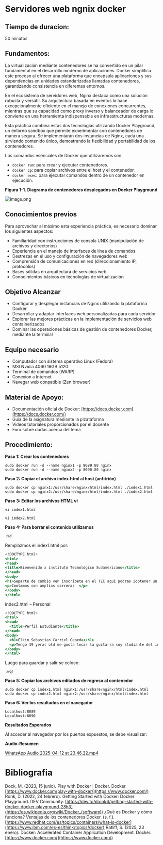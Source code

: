 # Servidores web ngnix docker

## Tiempo de duracion:

50 minutos

## Fundamentos:

La virtualización mediante contenedores se ha convertido en un pilar fundamental en el desarrollo moderno de aplicaciones. Docker simplifica este proceso al ofrecer una plataforma que encapsula aplicaciones y sus dependencias en unidades estandarizadas llamadas contenedores, garantizando consistencia en diferentes entornos.

En el ecosistema de servidores web, Nginx destaca como una solución robusta y versátil. Su arquitectura basada en eventos lo hace excepcionalmente eficiente en el manejo de conexiones concurrentes, mientras que su capacidad como proxy inverso y balanceador de carga lo convierte en una herramienta indispensable en infraestructuras modernas.

Esta práctica combina estas dos tecnologías utilizando Docker Playground, un entorno sandbox que permite experimentar con contenedores de manera segura. Se implementarán dos instancias de Nginx, cada una sirviendo contenido único, demostrando la flexibilidad y portabilidad de los contenedores.

Los comandos esenciales de Docker que utilizaremos son:

- `docker run`: para crear y ejecutar contenedores.
- `docker cp`: para copiar archivos entre el host y el contenedor.
- `docker exec`: para ejecutar comandos dentro de un contenedor en ejecución.

**Figura 1-1. Diagrama de contenedores desplegados en Docker Playground**

![image.png](Servidores%20web%20ngnix%20docker%201d4924d6dc5b80bbae97cfd2a5e296c8/image.png)

## **Conocimientos previos**

Para aprovechar al máximo esta experiencia práctica, es necesario dominar los siguientes aspectos:

- Familiaridad con instrucciones de consola UNIX (manipulación de archivos y directorios)
- Experiencia en el manejo de interfaces de línea de comandos
- Destrezas en el uso y configuración de navegadores web
- Comprensión de comunicaciones en red (direccionamiento IP, protocolos)
- Bases sólidas en arquitectura de servicios web
- Conocimientos básicos en tecnologías de virtualización

## Objetivo Alcanzar

- Configurar y desplegar instancias de Nginx utilizando la plataforma Docker
- Desarrollar y adaptar interfaces web personalizadas para cada servidor
- Explorar las mejores prácticas en la implementación de servicios web containerizados
- Dominar las operaciones básicas de gestión de contenedores Docker, mediante la terminal

## Equipo necesario

- Computador con sistema operativo Linux (Fedora)
- MSI Nvidia 4060 16GB 512G
- Terminal de comandos (WARP)
- Conexion a Internet
- Navegar web conpatible (Zen browser)

## Material de Apoyo:

- Documentación oficial de Docker: [https://docs.docker.com](https://docs.docker.com/)
- Guía de la asignatura mediante la plzataforma
- Videos tutoriales proporcionados por el docente
- Foro sobre dudas acerca del tema

## Procedimiento:

**Paso 1: Crear los contenedores**

```
sudo docker run -d --name nginx1 -p 8089:80 nginx
sudo docker run -d --name nginx2 -p 8090:80 nginx
```

**Paso 2: Copiar el archivo index.html al host (anfitrión)**

```
sudo docker cp nginx1:/usr/share/nginx/html/index.html ./index1.html
sudo docker cp nginx2:/usr/share/nginx/html/index.html ./index2.html
```

**Paso 3: Editar los archivos HTML vi**

```
vi index1.html
```

```
vi index2.html
```

**Paso 4: Para borrar el contenido utilizamos**

```bash
:%d
```

Remplazmos el index1.html por:

```jsx
<!DOCTYPE html>
<html>
<head>
<title>Bienvenido a instituto Tecnológico Sudamericano</title>
</head>
<body>
<h1>Separte de cambio ven inscribete en el TEC aqui podras ioptener un titulo de tercer nivel se parte del cambio  </h1>
<p>Contamos con amplias carreras  </p>
</body>
</html>
```

index2.html – Personal

```jsx
<!DOCTYPE html>
<html>
<head>
  <title>Perfil Estudiante</title>
</head>
<body>
  <h1>Elkin Sebastian Carriel Cepeda</h1>
  <p>Tengo 19 yeras old me gusta tocar la guitarra soy studiante del instituto tecnologico sudamericano</p>
</body>
</html>
```

Luego para guardar y salir se coloco:

```docker
:wq!
```

**Paso 5: Copiar los archivos editados de regreso al contenedor**

```
sudo docker cp index1.html nginx1:/usr/share/nginx/html/index.html
sudo docker cp index2.html nginx2:/usr/share/nginx/html/index.html
```

**Paso 6: Ver los resultados en el navegador**

```docker
Localhost:8089
Localhost:8090
```

**Resultados Esperados**

Al acceder al navegador por los puertos expuestos, se debe visualizar:

**Audio-Resumen**

[WhatsApp Audio 2025-04-12 at 23.46.22.mp4](Servidores%20web%20ngnix%20docker%201d4924d6dc5b80bbae97cfd2a5e296c8/WhatsApp_Audio_2025-04-12_at_23.46.22.mp4)

# **Bibliografia**

Dock, M. (2023, 15 junio). Play with Docker | Docker. Docker. [https://www.docker.com/play-with-docker/](https://www.docker.com/)
Ronk, D. (2022, 24 febrero). Getting Started with Docker: Docker Playground. DEV Community. [https://dev.to/dronk6/getting-started-with-docker-docker-playground-28h3](<https://es.wikipedia.org/wiki/Docker_(software)>)
¿Qué es Docker y cómo funciona? Ventajas de los contenedores Docker. (s. f.). [https://www.redhat.com/es/topics/containers/what-is-docker](https://www.ibm.com/es-es/think/topics/docker)
Ratliff, S. (2025, 23 enero). Docker: Accelerated Container Application Development. Docker. [https://www.docker.com/](https://www.docker.com/)
